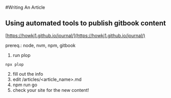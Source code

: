#Writing An Article

## Using automated tools to publish gitbook content
[https://howkj1.github.io/journal/](https://howkj1.github.io/journal/)

prereq.:
node, nvm, npm, gitbook

1. run plop
```
npx plop
```
2. fill out the info
3. edit <gitbook>/articles/<article_name>.md
4. npm run go
5. check your site for the new content!
